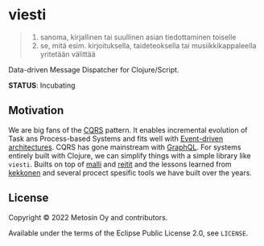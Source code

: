 # viesti
> 1. sanoma, kirjallinen tai suullinen asian tiedottaminen toiselle
> 2. se, mitä esim. kirjoituksella, taideteoksella tai musiikkikappaleella yritetään välittää

Data-driven Message Dispatcher for Clojure/Script.

**STATUS**: Incubating

## Motivation

We are big fans of the [CQRS](https://martinfowler.com/bliki/CQRS.html) pattern. It enables incremental evolution of Task ans Process-based Systems and fits well with [Event-driven architectures](https://martinfowler.com/eaaDev/EventNarrative.html). CQRS has gone mainstream with [GraphQL](https://graphql.org/). For systems entirely built with Clojure, we can simplify things with a simple library like `viesti`. Builts on top of [malli](https://github.com/metosin/malli) and [reitit](https://github.com/metosin/reitit) and the lessons learned from [kekkonen](https://github.com/metosin/kekkonen) and several procect spesific tools we have built over the years.

## License

Copyright © 2022 Metosin Oy and contributors.

Available under the terms of the Eclipse Public License 2.0, see `LICENSE`.
